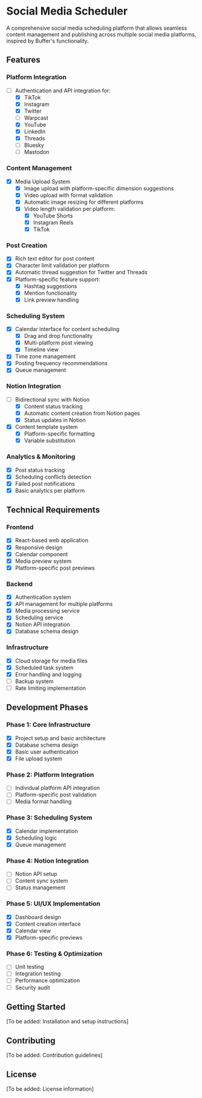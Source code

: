 # Social Media Scheduler
A comprehensive social media scheduling platform that allows seamless content management and publishing across multiple social media platforms, inspired by Buffer's functionality.
## Features
### Platform Integration
- [ ] Authentication and API integration for:
  - [x] TikTok
  - [x] Instagram
  - [x] Twitter
  - [ ] Warpcast
  - [x] YouTube
  - [x] LinkedIn
  - [x] Threads
  - [ ] Bluesky
  - [ ] Mastodon
### Content Management
- [x] Media Upload System
  - [x] Image upload with platform-specific dimension suggestions
  - [x] Video upload with format validation
  - [x] Automatic image resizing for different platforms
  - [x] Video length validation per platform:
    - [x] YouTube Shorts
    - [x] Instagram Reels
    - [x] TikTok
### Post Creation
- [x] Rich text editor for post content
- [x] Character limit validation per platform
- [x] Automatic thread suggestion for Twitter and Threads
- [x] Platform-specific feature support:
  - [x] Hashtag suggestions
  - [x] Mention functionality
  - [x] Link preview handling
### Scheduling System
- [x] Calendar interface for content scheduling
  - [x] Drag and drop functionality
  - [x] Multi-platform post viewing
  - [x] Timeline view
- [x] Time zone management
- [x] Posting frequency recommendations
- [x] Queue management
### Notion Integration
- [ ] Bidirectional sync with Notion
  - [x] Content status tracking
  - [x] Automatic content creation from Notion pages
  - [x] Status updates in Notion
- [x] Content template system
  - [x] Platform-specific formatting
  - [x] Variable substitution
### Analytics & Monitoring
- [x] Post status tracking
- [x] Scheduling conflicts detection
- [x] Failed post notifications
- [x] Basic analytics per platform
## Technical Requirements
### Frontend
- [x] React-based web application
- [x] Responsive design
- [x] Calendar component
- [x] Media preview system
- [x] Platform-specific post previews
### Backend
- [x] Authentication system
- [x] API management for multiple platforms
- [x] Media processing service
- [x] Scheduling service
- [x] Notion API integration
- [x] Database schema design
### Infrastructure
- [x] Cloud storage for media files
- [x] Scheduled task system
- [x] Error handling and logging
- [ ] Backup system
- [ ] Rate limiting implementation
## Development Phases
### Phase 1: Core Infrastructure
- [x] Project setup and basic architecture
- [x] Database schema design
- [x] Basic user authentication
- [x] File upload system
### Phase 2: Platform Integration
- [ ] Individual platform API integration
- [ ] Platform-specific post validation
- [ ] Media format handling
### Phase 3: Scheduling System
- [x] Calendar implementation
- [x] Scheduling logic
- [x] Queue management
### Phase 4: Notion Integration
- [ ] Notion API setup
- [ ] Content sync system
- [ ] Status management
### Phase 5: UI/UX Implementation
- [x] Dashboard design
- [x] Content creation interface
- [x] Calendar view
- [x] Platform-specific previews
### Phase 6: Testing & Optimization
- [ ] Unit testing
- [ ] Integration testing
- [ ] Performance optimization
- [ ] Security audit
## Getting Started
[To be added: Installation and setup instructions]
## Contributing
[To be added: Contribution guidelines]
## License
[To be added: License information]